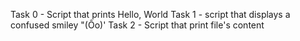 Task 0 - Script that prints Hello, World
Task 1 - script that displays a confused smiley "(Ôo)'
Task 2 - Script that print file's content
